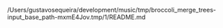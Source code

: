 /Users/gustavosequeira/development/music/tmp/broccoli_merge_trees-input_base_path-mxmE4Jov.tmp/1/README.md